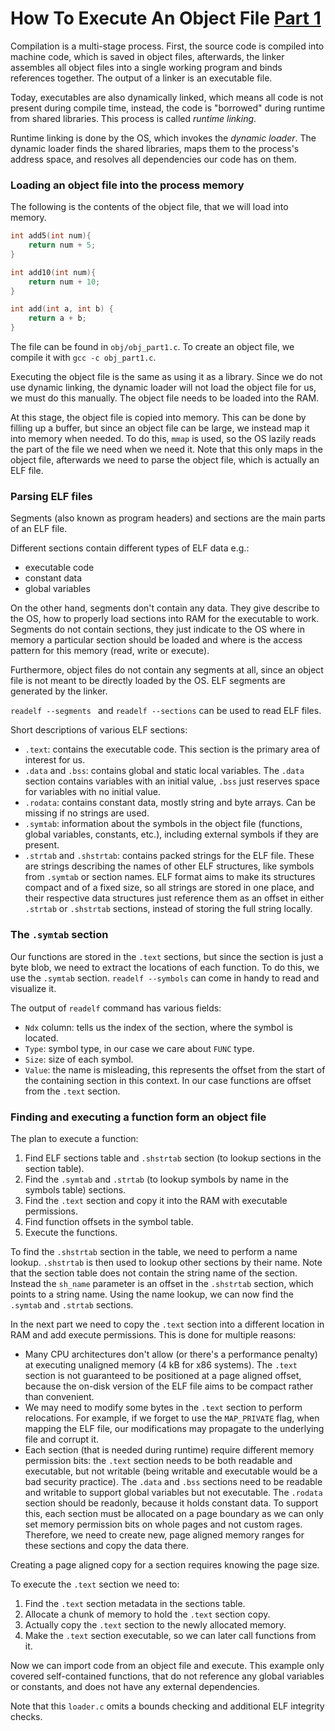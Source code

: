 # How To Execute An Object File [Part 1](https://blog.cloudflare.com/how-to-execute-an-object-file-part-1)

Compilation is a multi-stage process. First, the source code is compiled into machine code, which is saved in object files, afterwards, the linker assembles all object files into a single working program and binds references together. The output of a linker is an executable file.

Today, executables are also dynamically linked, which means all code is not present during compile time, instead, the code is "borrowed" during runtime from shared libraries. This process is called *runtime linking*.

Runtime linking is done by the OS, which invokes the *dynamic loader*. The dynamic loader finds the shared libraries, maps them to the process's address space, and resolves all dependencies our code has on them.

### Loading an object file into the process memory

The following is the contents of the object file, that we will load into memory.

```c
int add5(int num){
    return num + 5;
}

int add10(int num){
    return num + 10;
}

int add(int a, int b) {
    return a + b;
}
```

The file can be found in `obj/obj_part1.c`. To create an object file, we compile it with `gcc -c obj_part1.c`.

Executing the object file is the same as using it as a library. Since we do not use dynamic linking, the dynamic loader will not load the object file for us, we must do this manually. The object file needs to be loaded into the RAM.

At this stage, the object file is copied into memory. This can be done by filling up a buffer, but since an object file can be large, we instead map it into memory when needed. To do this, `mmap` is used, so the OS lazily reads the part of the file we need when we need it. Note that this only maps in the object file, afterwards we need to parse the object file, which is actually an ELF file.

### Parsing ELF files

Segments (also known as program headers) and sections are the main parts of an ELF file.

Different sections contain different types of ELF data e.g.: 
- executable code
- constant data
- global variables

On the other hand, segments don't contain any data. They give describe to the OS, how to properly load sections into RAM for the executable to work. Segments do not contain sections, they just indicate to the OS where in memory a particular section should be loaded and where is the access pattern for this memory (read, write or execute).

Furthermore, object files do not contain any segments at all, since an object file is not meant to be directly loaded by the OS. ELF segments are generated by the linker.

`readelf --segments ` and `readelf --sections` can be used to read ELF files.

Short descriptions of various ELF sections:

- `.text`: contains the executable code. This section is the primary area of interest for us.
- `.data` and `.bss`: contains global and static local variables. The `.data` section contains variables with an initial value, `.bss` just reserves space for variables with no initial value.
- `.rodata`: contains constant data, mostly string and byte arrays. Can be missing if no strings are used.
- `.symtab`: information about the symbols in the object file (functions, global variables, constants, etc.), including external symbols if they are present.
- `.strtab` and `.shstrtab`: contains packed strings for the ELF file. These are strings describing the names of other ELF structures, like symbols from `.symtab` or section names. ELF format aims to make its structures compact and of a fixed size, so all strings are stored in one place, and their respective data structures just reference them as an offset in either `.strtab` or `.shstrtab` sections, instead of storing the full string locally.

### The `.symtab` section

Our functions are stored in the `.text` sections, but since the section is just a byte blob, we need to extract the locations of each function. To do this, we use the `.symtab` section. `readelf --symbols` can come in handy to read and visualize it.

The output of `readelf` command has various fields:
  - `Ndx` column: tells us the index of the section, where the symbol is located.
  - `Type`: symbol type, in our case we care about  `FUNC` type.
  - `Size`: size of each symbol.
  - `Value`: the name is misleading, this represents the offset from the start of the containing section in this context. In our case functions are offset from the `.text` section.

### Finding and executing a function form an object file

The plan to execute a function:

1. Find ELF sections table and `.shstrtab` section (to lookup sections in the section table).
2. Find the `.symtab` and `.strtab` (to lookup symbols by name in the symbols table) sections.
3. Find the `.text` section and copy it into the RAM with executable permissions.
4. Find function offsets in the symbol table.
5. Execute the functions.

To find the `.shstrtab` section in the table, we need to perform a name lookup. `.shstrtab` is then used to lookup other sections by their name. Note that the section table does not contain the string name of the section. Instead the `sh_name` parameter is an offset in the `.shstrtab` section, which points to a string name. Using the name lookup, we can now find the `.symtab` and `.strtab` sections.

In the next part we need to copy the `.text` section into a different location in RAM and add execute permissions. This is done for multiple reasons:

- Many CPU architectures don't allow (or there's a performance penalty) at executing unaligned memory (4 kB for x86 systems). The `.text` section is not guaranteed to be positioned at a page aligned offset, because the on-disk version of the ELF file aims to be compact rather than convenient.
- We may need to modify some bytes in the `.text` section to perform relocations. For example, if we forget to use the `MAP_PRIVATE` flag, when mapping the ELF file, our modifications may propagate to the underlying file and corrupt it.
- Each section (that is needed during runtime) require different memory permission bits: the `.text` section needs to be both readable and executable, but not writable (being writable and executable would be a bad security practice). The `.data` and `.bss` sections need to be readable and writable to support global variables but not executable. The `.rodata` section should be readonly, because it holds constant data. To support this, each section must be allocated on a page boundary as we can only set memory permission bits on whole pages and not custom rages. Therefore, we need to create new, page aligned memory ranges for these sections and copy the data there.

Creating a page aligned copy for a section requires knowing the page size.

To execute the `.text` section we need to:

1. Find the `.text` section metadata in the sections table.
2. Allocate a chunk of memory to hold the `.text` section copy.
3. Actually copy the `.text` section to the newly allocated memory.
4. Make the `.text` section executable, so we can later call functions from it.

Now we can import code from an object file and execute. This example only covered self-contained functions, that do not reference any global variables or constants, and does not have any external dependencies.

Note that this `loader.c` omits a bounds checking and additional ELF integrity checks. 

